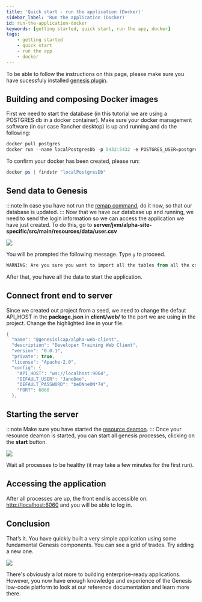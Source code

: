 ```yaml
---
title: 'Quick start - run the application (Docker)'
sidebar_label: 'Run the application (Docker)'
id: run-the-application-docker
keywords: [getting started, quick start, run the app, docker]
tags:
    - getting started
    - quick start
    - run the app
    - docker
---
```


To be able to follow the instructions on this page, please make sure you have sucessfuly installed [genesis plugin](../../../server/tooling/intellij-plugin/).

## Building and composing Docker images

First we need to start the database (in this tutorial we are using a POSTGRES db in a docker container). Make sure your docker management software (in our case Rancher desktop) is up and running and do the following:

```powershell
docker pull postgres
docker run --name localPostgresDb -p 5432:5432 -e POSTGRES_USER=postgres -e POSTGRES_PASSWORD=postgres -d postgres postgres -c 'max_connections=10000'
```

To confirm your docker has been created, please run:
```powershell
docker ps | findstr "localPostgresDb"
```

## Send data to Genesis

:::note
In case you have not run the [remap command](../../../server/tooling/intellij-plugin/#remap), do it now, so that our database is updated.
:::
Now that we have our database up and running, we need to send the login information so we can access the application we have just created. To do this, go to **server/jvm/alpha-site-specific/src/main/resources/data/user.csv**

![](/img/import_csv_to_genesis.png)

You will be prompted the following message. Type `y` to proceed.

```powershell
WARNING: Are you sure you want to import all the tables from all the csv files to the database? (y/n)
```

After that, you have all the data to start the application.

## Connect front end to server
Since we created out project from a seed, we need to change the defaut API_HOST in the **package.json** in **client/web/** to the port we are using in the project. Change the highlighted line in your file.

```kotlin {7} title="client/web/package.json"
{
  "name": "@genesislcap/alpha-web-client",
  "description": "Developer Training Web Client",
  "version": "0.0.1",
  "private": true,
  "license": "Apache-2.0",
  "config": {
    "API_HOST": "ws://localhost:9064",
    "DEFAULT_USER": "JaneDee",
    "DEFAULT_PASSWORD": "beONneON*74",
    "PORT": 6060
  },
```

## Starting the server
:::note
Make sure you have started the [resource deamon](../../../server/tooling/intellij-plugin/#remap).
:::
Once your resource deamon is started, you can start all genesis processes, clicking on the **start** button.

![](/img/genesis_deamon.png)

Wait all processes to be healthy (it may take a few minutes for the first run).

## Accessing the application

After all processes are up, the front end is accessible on: [http://localhost:6060](http://localhost:6060) and you will be able to log in.

## Conclusion
That’s it. You have quickly built a very simple application using some fundamental Genesis components. You can see a grid of trades. Try adding a new one.

![](/img/quickstart-app-final.png)

There's obviously a lot more to building enterprise-ready applications. However, you now have enough knowledge and experience of the Genesis low-code platform to look at our reference documentation and learn more there.
